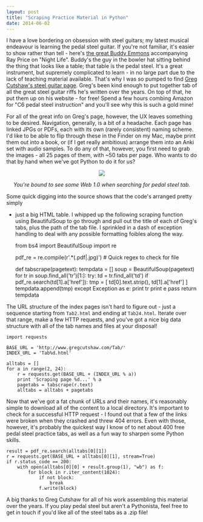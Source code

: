 ```yaml
---
layout: post
title: "Scraping Practice Material in Python"
date: 2014-06-02    
---
```


I have a love bordering on obsession with steel guitars; my latest musical
endeavour is learning the pedal steel guitar. If you're not familiar, it's
easier to show rather than tell - here's [the great Buddy
Emmons](https://www.youtube.com/watch?v=21TI7vlOdh4) accompanying Ray Price on
"Night Life". Buddy's the guy in the bowler hat sitting behind the thing that
looks like a table; that table is the pedal steel. It's a great instrument, but
supremely complicated to learn - in no large part due to the lack of teaching
material available. That's why I was so pumped to find [Greg Cutshaw's steel
guitar page](http://www.gregcutshaw.com/). Greg's been kind enough to put
together tab of all the great steel guitar riffs he's written over the years. On
top of that, he put them up on his website - for free! Spend a few hours combing
Amazon for "C6 pedal steel instruction" and you'll see why this is such a gold
mine!

For all of the great info on Greg's page, however, the UX leaves something to be
desired. Navigation, generally, is a bit of a headache.  Each page has linked
JPGs or PDFs, each with its own (rarely consistent) naming scheme. I'd like to
be able to flip through these in the Finder on my Mac, maybe print them out into
a book, or (if I get really ambitious) arrange them into an Anki set with audio
samples. To do any of that, however, you first need to grab the images - all 25
pages of them, with ~50 tabs per page. Who wants to do that by hand when we've
got Python to do it for us?

<div align="center">
<img src="/assets/cutshawsite.png"/>
<p align="center"><em>You're bound to see some Web 1.0 when searching for pedal
steel tab.</em></p>
</div>

Some quick digging into the source shows that the code's arranged pretty simply
- just a big HTML table. I whipped up the following scraping function using
BeautifulSoup to go through and pull out the title of each of Greg's tabs, plus
the path of the tab file. I sprinkled in a dash of exception handling to deal
with any possible formatting foibles along the way.


    from bs4 import BeautifulSoup
    import re
    
    pdf_re = re.compile(r'.*(\.pdf|\.jpg)') # Quick regex to check for file
    
    def tabscrape(pagetext):
        tempdata = []
        soup = BeautifulSoup(pagetext)
        for tr in soup.find_all('tr')[1:]:
            try:
                td = tr.find_all('td')
                if pdf_re.search(td[1].a['href']):
                    tmp = [ td[0].text.strip(), td[1].a['href'] ]
                    tempdata.append(tmp)
            except Exception as e:
                print tr
                print e
                pass
        return tempdata

The URL structure of the index pages isn't hard to figure out - just a sequence
starting from `Tab2.html` and ending at `Tab24.html`. Iterate over that range,
make a few HTTP requests, and you've got a nice big data structure with all of
the tab names and files at your disposal!


    import requests
    
    BASE_URL = 'http://www.gregcutshaw.com/Tab/'
    INDEX_URL = 'Tab%d.html'
    
    alltabs = []
    for a in range(2, 24):
        r = requests.get(BASE_URL + (INDEX_URL % a))
        print 'Scraping page %d...' % a
        pagetabs = tabscrape(r.text)
        alltabs = alltabs + pagetabs
    
Now that we've got a fat chunk of URLs and their names, it's reasonably 
simple to download all of the content to a local directory. It's important 
to check for a successful HTTP request - I found out that a few
of the links were broken when they crashed and threw 404 errors. Even with
those, however, it's probably the quickest way I know of to net about 400 
free pedal steel practice tabs, as well as a fun way to sharpen some Python 
skills.

    
    result = pdf_re.search(alltabs[0][1])
    r = requests.get(BASE_URL + alltabs[0][1], stream=True)
    if r.status_code == 200:
        with open(alltabs[0][0] + result.group(1), "wb") as f: 
            for block in r.iter_content(1024):
                if not block:
                    break
                f.write(block)

A big thanks to Greg Cutshaw for all of his work assembling this material 
over the years. If you play pedal steel but aren't a Pythonista, feel free 
to get in touch if you'd like all of the steel tabs as a .zip file!

